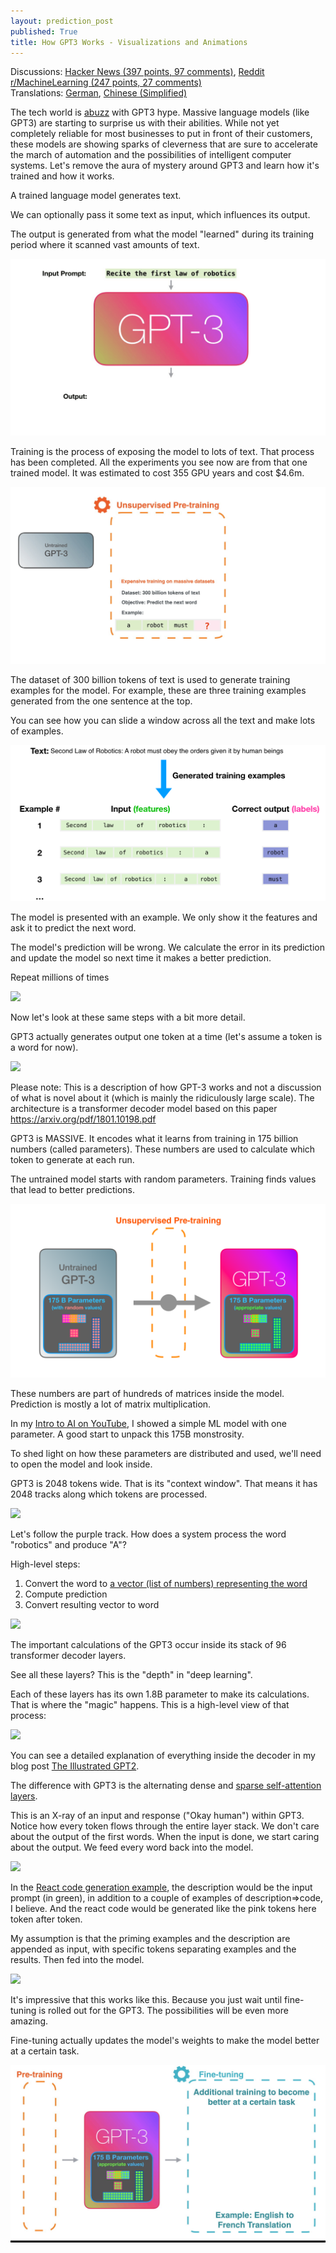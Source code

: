 ```yaml
---
layout: prediction_post
published: True
title: How GPT3 Works - Visualizations and Animations
---
```

<span class="discussion">Discussions:
<a href="https://news.ycombinator.com/item?id=23967887" class="hn-link">Hacker News (397 points, 97 comments)</a>, <a href="https://www.reddit.com/r/MachineLearning/comments/hwxn26/p_how_gpt3_works_visuals_and_animations/" class="">Reddit r/MachineLearning (247 points, 27 comments)</a>
</span>
<br />
<span class="discussion">Translations: <a href="https://www.arnevogel.com/wie-gpt3-funktioniert/">German</a>, <a href="https://blogcn.acacess.com/how-gpt3-works-visualizations-and-animations-zhong-yi">Chinese (Simplified)</a></span>
<br />

The tech world is [abuzz](https://www.theverge.com/21346343/gpt-3-explainer-openai-examples-errors-agi-potential) with GPT3 hype. Massive language models (like GPT3) are starting to surprise us with their abilities. While not yet completely reliable for most businesses to put in front of their customers, these models are showing sparks of cleverness that are sure to accelerate the march of automation and the possibilities of intelligent computer systems. Let's remove the aura of mystery around GPT3 and learn how it's trained and how it works.


A trained language model generates text.

We can optionally pass it some text as input, which influences its output. 

The output is generated from what the model "learned" during its training period where it scanned vast amounts of text.


<div class="img-div-any-width" markdown="0">
  <img src="/images/gpt3/01-gpt3-language-model-overview.gif" />
  <br />

</div>


<!--more-->


Training is the process of exposing the model to lots of text. That process has been completed. All the experiments you see now are from that one trained model. It was estimated to cost 355 GPU years and cost $4.6m.




<div class="img-div-any-width" markdown="0">
  <img src="/images/gpt3/02-gpt3-training-language-model.gif" />
  <br />

</div>


The dataset of 300 billion tokens of text is used to generate training examples for the model. For example, these are three training examples generated from the one sentence at the top. 

You can see how you can slide a window across all the text and make lots of examples.



<div class="img-div-any-width" markdown="0">
  <img src="/images/gpt3/gpt3-training-examples-sliding-window.png" />
  <br />

</div>

The model is presented with an example. We only show it the features and ask it to predict the next word. 

The model's prediction will be wrong. We calculate the error in its prediction and update the model so next time it makes a better prediction.

Repeat millions of times

<div class="img-div-any-width" markdown="0">
  <img src="/images/gpt3/03-gpt3-training-step-back-prop.gif" />
  <br />

</div>




Now let's look at these same steps with a bit more detail.

GPT3 actually generates output one token at a time (let's assume a token is a word for now).



<div class="img-div-any-width" markdown="0">
  <img src="/images/gpt3/04-gpt3-generate-tokens-output.gif" />
  <br />

</div>


Please note: This is a description of how GPT-3 works and not a discussion of what is novel about it (which is mainly the ridiculously large scale). The architecture is a transformer decoder model based on this paper https://arxiv.org/pdf/1801.10198.pdf




GPT3 is MASSIVE. It encodes what it learns from training in 175 billion numbers (called parameters). These numbers are used to calculate which token to generate at each run.

The untrained model starts with random parameters. Training finds values that lead to better predictions.




<div class="img-div-any-width" markdown="0">
  <img src="/images/gpt3/gpt3-parameters-weights.png" />
  <br />

</div>


These numbers are part of hundreds of matrices inside the model. Prediction is mostly a lot of matrix multiplication.

In my [Intro to AI on YouTube](https://youtube.com/watch?v=mSTCzNgDJy4), I showed a simple ML model with one parameter. A good start to unpack this 175B monstrosity.


To shed light on how these parameters are distributed and used, we'll need to open the model and look inside.

GPT3 is 2048 tokens wide. That is its "context window". That means it has 2048 tracks along which tokens are processed.

<div class="img-div-any-width" markdown="0">
  <img src="/images/gpt3/05-gpt3-generate-output-context-window.gif" />
  <br />

</div>


Let's follow the purple track. How does a system process the word "robotics" and produce "A"?

High-level steps:

1. Convert the word to [a vector (list of numbers) representing the word](https://jalammar.github.io/illustrated-word2vec/)
2. Compute prediction
3. Convert resulting vector to word


<div class="img-div-any-width" markdown="0">
  <img src="/images/gpt3/06-gpt3-embedding.gif" />
  <br />

</div>



The important calculations of the GPT3 occur inside its stack of 96 transformer decoder layers. 

See all these layers? This is the "depth" in "deep learning".

Each of these layers has its own 1.8B parameter to make its calculations. That is where the "magic" happens. This is a high-level view of that process:



<div class="img-div-any-width" markdown="0">
  <img src="/images/gpt3/07-gpt3-processing-transformer-blocks.gif" />
  <br />

</div>


You can see a detailed explanation of everything inside the decoder in my blog post [The Illustrated GPT2](https://jalammar.github.io/illustrated-gpt2/).

The difference with GPT3 is the alternating dense and [sparse self-attention layers](https://arxiv.org/pdf/1904.10509.pdf).







This is an X-ray of an input and response ("Okay human") within GPT3. Notice how every token flows through the entire layer stack. We don't care about the output of the first words. When the input is done, we start caring about the output. We feed every word back into the model.


<div class="img-div-any-width" markdown="0">
  <img src="/images/gpt3/08-gpt3-tokens-transformer-blocks.gif" />
  <br />

</div>


In the [React code generation example](https://twitter.com/sharifshameem/status/1284421499915403264), the description would be the input prompt (in green), in addition to a couple of examples of description=>code, I believe. And the react code would be generated like the pink tokens here token after token.


My assumption is that the priming examples and the description are appended as input, with specific tokens separating examples and the results. Then fed into the model.

<div class="img-div-any-width" markdown="0">
  <img src="/images/gpt3/09-gpt3-generating-react-code-example.gif" />
  <br />

</div>


It's impressive that this works like this. Because you just wait until fine-tuning is rolled out for the GPT3. The possibilities will be even more amazing.

Fine-tuning actually updates the model's weights to make the model better at a certain task.

<div class="img-div-any-width" markdown="0">
  <img src="/images/gpt3/10-gpt3-fine-tuning.gif" />
  <br />

</div>
